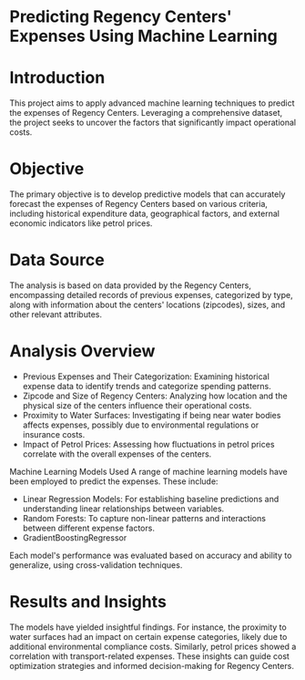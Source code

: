 # Predicting Regency Centers' Expenses Using Machine Learning

# Introduction
This project aims to apply advanced machine learning techniques to predict the expenses of Regency Centers. Leveraging a comprehensive dataset, the project seeks to uncover the factors that significantly impact operational costs.

# Objective
The primary objective is to develop predictive models that can accurately forecast the expenses of Regency Centers based on various criteria, including historical expenditure data, geographical factors, and external economic indicators like petrol prices.

# Data Source
The analysis is based on data provided by the Regency Centers, encompassing detailed records of previous expenses, categorized by type, along with information about the centers' locations (zipcodes), sizes, and other relevant attributes.

# Analysis Overview
- Previous Expenses and Their Categorization: Examining historical expense data to identify trends and categorize spending patterns.
- Zipcode and Size of Regency Centers: Analyzing how location and the physical size of the centers influence their operational costs.
- Proximity to Water Surfaces: Investigating if being near water bodies affects expenses, possibly due to environmental regulations or insurance costs.
- Impact of Petrol Prices: Assessing how fluctuations in petrol prices correlate with the overall expenses of the centers.

Machine Learning Models Used
A range of machine learning models have been employed to predict the expenses. These include:

- Linear Regression Models: For establishing baseline predictions and understanding linear relationships between variables.
- Random Forests: To capture non-linear patterns and interactions between different expense factors.
- GradientBoostingRegressor
  
Each model's performance was evaluated based on accuracy and ability to generalize, using cross-validation techniques.

# Results and Insights
The models have yielded insightful findings. For instance, the proximity to water surfaces had an impact on certain expense categories, likely due to additional environmental compliance costs. Similarly, petrol prices showed a correlation with transport-related expenses. These insights can guide cost optimization strategies and informed decision-making for Regency Centers.
